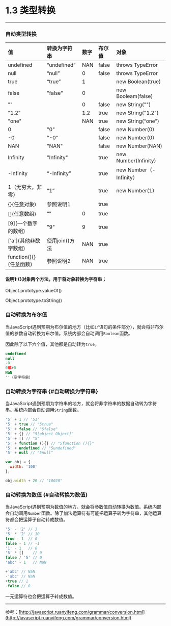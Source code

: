 # 1.3 类型转换

---

### 自动类型转换

| 值 | 转换为字符串 | 数字 | 布尔值 | 对象 |
| :--- | :--- | :--- | :--- | :--- |
| undefined | “undefined” | NAN | false | throws TypeError |
| null | “null” | 0 | false | throws TypeError |
| true | “true” | 1 |  | new Boolean\(true\) |
| false | "false" | 0 |  | new Booleam\(false\) |
| "" |  | 0 | false | new String\(""\) |
| "1.2" |  | 1.2 | true | new String\("1.2"\) |
| "one" |  | NAN | true | new String\(“one”\) |
| 0 | "0" |  | false | new Number\(0\) |
| -0 | "-0" |  | false | new Number\(0\) |
| NAN | "NAN" |  | false | new Number\(NAN\) |
| Infinity | "Infinity" |  | true | new Number\(Infinity\) |
| -Infinity | “-Infinity” |  | true | new Number（-Infinity） |
| 1（无穷大，非零） | “1” |  | true | new Number\(1\) |
| {}\(任意对象\) | 参照说明1 |  | true |  |
| \[\]\(任意数组\) | “” | 0 | true |  |
| \[9\]\(一个数字的数组\) | "9" | 9 | true |  |
| \['a'\]\(其他非数字数组\) | 使用join\(\)方法 | NAN | true |  |
| function\(\){}\(任意函数\) | 参照说明2 | NAN | true |  |

#### 说明1:{}对象两个方法，用于将对象转换为字符串；

Object.prototype.valueOf\(\)

Object.prototype.toString\(\)

### 自动转换为布尔值

当JavaScript遇到预期为布尔值的地方（比如`if`语句的条件部分），就会将非布尔值的参数自动转换为布尔值。系统内部会自动调用`Boolean`函数。

因此除了以下六个值，其他都是自动转为`true`。

```js
undefined
null
-0
0或+0
NaN
''（空字符串）
```

### 自动转换为字符串 {#自动转换为字符串}

当JavaScript遇到预期为字符串的地方，就会将非字符串的数据自动转为字符串。系统内部会自动调用`String`函数。

```js
'5' + 1 // '51'
'5' + true // "5true"
'5' + false // "5false"
'5' + {} // "5[object Object]"
'5' + [] // "5"
'5' + function (){} // "5function (){}"
'5' + undefined // "5undefined"
'5' + null // "5null"
```

```js
var obj = {
  width: '100'
};

obj.width + 20 // "10020"
```

### 自动转换为数值 {#自动转换为数值}

当JavaScript遇到预期为数值的地方，就会将参数值自动转换为数值。系统内部会自动调用`Number`函数。除了加法运算符有可能把运算子转为字符串，其他运算符都会把运算子自动转成数值。

```js
'5' - '2' // 3
'5' * '2' // 10
true - 1  // 0
false - 1 // -1
'1' - 1   // 0
'5' * []    // 0
false / '5' // 0
'abc' - 1   // NaN
```

```js
+'abc' // NaN
-'abc' // NaN
+true // 1
-false // 0
```

一元运算符也会把运算子转成数值。

---

参考：[http://javascript.ruanyifeng.com/grammar/conversion.html](http://javascript.ruanyifeng.com/grammar/conversion.html)

